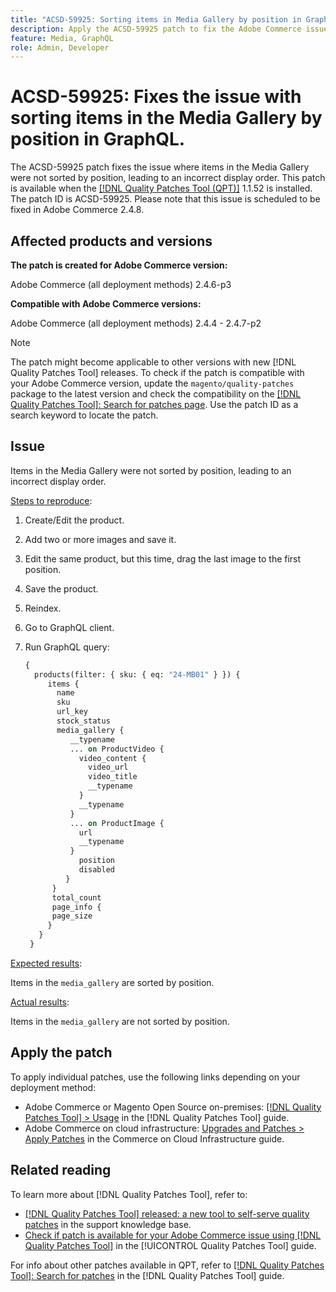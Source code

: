 ```yaml
---
title: "ACSD-59925: Sorting items in Media Gallery by position in GraphQL"
description: Apply the ACSD-59925 patch to fix the Adobe Commerce issue where items in the Media Gallery were not sorted by position, leading to an incorrect display order.
feature: Media, GraphQL
role: Admin, Developer
---
```

# ACSD-59925: Fixes the issue with sorting items in the Media Gallery by position in GraphQL.

The ACSD-59925 patch fixes the issue where items in the Media Gallery were not sorted by position, leading to an incorrect display order. This patch is available when the [[!DNL Quality Patches Tool (QPT)]](https://experienceleague.adobe.com/en/docs/commerce-knowledge-base/kb/announcements/commerce-announcements/magento-quality-patches-released-new-tool-to-self-serve-quality-patches) 1.1.52 is installed. The patch ID is ACSD-59925. Please note that this issue is scheduled to be fixed in Adobe Commerce 2.4.8.

## Affected products and versions

**The patch is created for Adobe Commerce version:**

Adobe Commerce (all deployment methods) 2.4.6-p3

**Compatible with Adobe Commerce versions:**

Adobe Commerce (all deployment methods) 2.4.4 - 2.4.7-p2

>[!NOTE]
>
>The patch might become applicable to other versions with new [!DNL Quality Patches Tool] releases. To check if the patch is compatible with your Adobe Commerce version, update the `magento/quality-patches` package to the latest version and check the compatibility on the [[!DNL Quality Patches Tool]: Search for patches page](https://experienceleague.adobe.com/tools/commerce-quality-patches/index.html). Use the patch ID as a search keyword to locate the patch.

## Issue

Items in the Media Gallery were not sorted by position, leading to an incorrect display order.

<u>Steps to reproduce</u>:

1. Create/Edit the product.
1. Add two or more images and save it.
1. Edit the same product, but this time, drag the last image to the first position.
1. Save the product.
1. Reindex.
1. Go to GraphQL client.
1. Run GraphQL query:

    ```GraphQL
    {
      products(filter: { sku: { eq: "24-MB01" } }) {
         items {
           name
           sku
           url_key
           stock_status
           media_gallery {
              __typename
              ... on ProductVideo {
                video_content {
                  video_url
                  video_title
                  __typename
                }
                __typename
              }
              ... on ProductImage {
                url
                __typename
              }
                position
                disabled
             }
          }
          total_count
          page_info {
          page_size
         }
       }
     }
    ``` 

<u>Expected results</u>:

Items in the `media_gallery` are sorted by position.

<u>Actual results</u>:

Items in the `media_gallery` are not sorted by position.

## Apply the patch

To apply individual patches, use the following links depending on your deployment method:

* Adobe Commerce or Magento Open Source on-premises: [[!DNL Quality Patches Tool] > Usage](/help/tools/quality-patches-tool/usage.md) in the [!DNL Quality Patches Tool] guide.
* Adobe Commerce on cloud infrastructure: [Upgrades and Patches > Apply Patches](https://experienceleague.adobe.com/docs/commerce-cloud-service/user-guide/develop/upgrade/apply-patches.html) in the Commerce on Cloud Infrastructure guide.

## Related reading

To learn more about [!DNL Quality Patches Tool], refer to:

* [[!DNL Quality Patches Tool] released: a new tool to self-serve quality patches](https://experienceleague.adobe.com/en/docs/commerce-knowledge-base/kb/announcements/commerce-announcements/magento-quality-patches-released-new-tool-to-self-serve-quality-patches) in the support knowledge base.
* [Check if patch is available for your Adobe Commerce issue using [!DNL Quality Patches Tool]](/help/tools/quality-patches-tool/patches-available-in-qpt/check-patch-for-magento-issue-with-magento-quality-patches.md) in the [!UICONTROL Quality Patches Tool] guide.


For info about other patches available in QPT, refer to [[!DNL Quality Patches Tool]: Search for patches](https://experienceleague.adobe.com/tools/commerce-quality-patches/index.html) in the [!DNL Quality Patches Tool] guide.